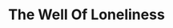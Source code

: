 ---
draft: false
slug: the-well-of-loneliness-cded3f6d
title: The Well Of Loneliness
type: books
params:
  authors:
    - Radclyffe Hall
  book_title: The Well Of Loneliness
  book_description: Stephen is an ideal child of aristocratic parents—a fencer, a horse rider and a keen scholar. Stephen grows to be a war hero, a bestselling writer and a loyal, protective lover. But Stephen is a woman, and her lovers are women. As her ambitions drive her, and society confines her, Stephen is forced into desperate actions.The Well of Lonelinesswas banned for obscenity when published in 1928. It became an international bestseller, and for decades was the single most famous lesbian novel. It has influenced how love between women is understood, for the twentieth century and beyond.
  cover: https://images-na.ssl-images-amazon.com/images/S/compressed.photo.goodreads.com/books/1415588651i/129223.jpg
  editions count: '288'
  isbn: '9781840224559'
  languages:
    - Английский
    - Иврит
  goodreads_link: https://www.goodreads.com/book/show/129223.The_Well_of_Loneliness
  page_count: '467'
  publication_year: '1928'
  russian_audioversion: false
  russian_translation_status: exists
  short_book_description: Stephen is an ideal child of aristocratic parents—a fencer, a horse rider and a keen scholar. Stephen grows to be a war hero, a bestselling writer and a loyal, protective lover.
  tags:
    - Aristocracy (Social class)
    - Authors
    - British and irish fiction (fictional works by one author)
    - England
    - Fiction lesbian
    - Fiction lgbtq+ lesbian
    - Heroes
    - Héros
    - LGBTQ+
    - LGBTQ+ novels before Stonewall
    - Lesbiennes
    - Romans nouvelles
    - Savants
    - Scholars
    - Social conditions
    - classics
    - fiction
    - historical fiction
    - lesbian
    - queer
    - romance
    - Écrivains
---